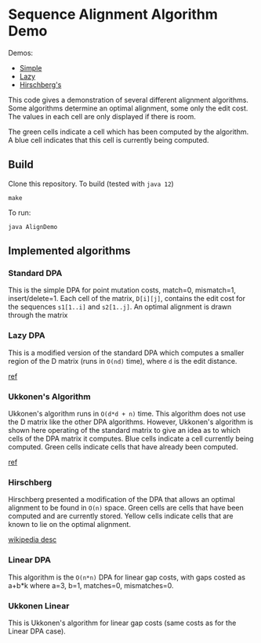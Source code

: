 
# Sequence Alignment Algorithm Demo

Demos:
* [Simple](https://www.youtube.com/watch?v=lo5RtxLsj7I)
* [Lazy](https://www.youtube.com/watch?v=NKzLNRrruug)
* [Hirschberg's](https://www.youtube.com/watch?v=cPQeJt-2Y1Q)

This code gives a demonstration of several different alignment algorithms.
Some algorithms determine an optimal alignment, some only
the edit cost.  The values in each cell are only
displayed if there is room.

The green cells indicate a cell which has been computed by
the algorithm.  A blue cell indicates that this cell is currently being
computed.

## Build

Clone this repository.  To build (tested with `java 12`)

    make

To run:

    java AlignDemo


## Implemented algorithms

### Standard DPA
This is the simple DPA for point mutation costs,
match=0, mismatch=1, insert/delete=1.
Each cell of the matrix, `D[i][j]`, contains the edit cost for the sequences
`s1[1..i]` and `s2[1..j]`.  An optimal alignment is drawn through the matrix

### Lazy DPA
This is a modified version of the standard DPA which computes a smaller region
of the D matrix (runs in `O(nd)` time), where `d` is the edit distance.

[ref](http://users.monash.edu/~lloyd/tildeStrings/Alignment/92.IPL.html)

### Ukkonen's Algorithm
Ukkonen's algorithm runs in `O(d*d + n)` time.  This algorithm does not use the
D matrix like the other DPA algorithms.  However, Ukkonen's algorithm is shown
here operating of the standard matrix to give an idea as to which cells of the
DPA matrix it computes.  Blue cells indicate a cell currently being computed.
Green cells indicate cells that have already been computed.

[ref](https://www.sciencedirect.com/science/article/pii/S0019995885800462)

### Hirschberg
Hirschberg presented a modification of the DPA that allows an optimal
alignment to be found in `O(n)` space.  Green cells are cells that have been
computed and are currently stored.  Yellow cells indicate cells that are known
to lie on the optimal alignment.

[wikipedia desc](https://en.wikipedia.org/wiki/Hirschberg%27s_algorithm)

### Linear DPA
This algorithm is the `O(n*n)` DPA for linear gap
costs, with gaps costed as a+b*k where a=3, b=1, matches=0,
mismatches=0.

[comment]: # (Lazy Linear DPA)
[comment]: # (An attempt at a lazy evaluation for linear gap costs.  It is wrong, incorrect and don't work!)

### Ukkonen Linear
This is Ukkonen's algorithm for linear gap costs (same costs
as for the Linear DPA case).
